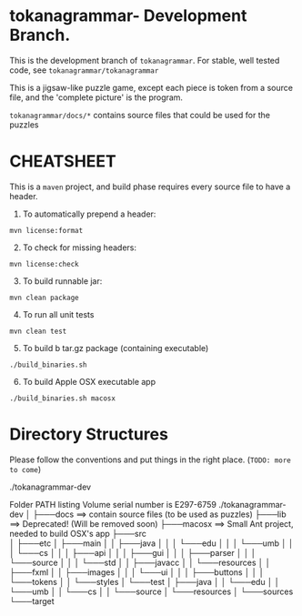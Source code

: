tokanagrammar- Development Branch.
=============

This is the development branch of `tokanagrammar`. For stable, well tested code, see `tokanagrammar/tokanagrammar`

This is a jigsaw-like puzzle game, except each piece is token from a source file, and the 'complete picture' is the program.

`tokanagrammar/docs/*` contains source files that could be used for the puzzles

CHEATSHEET
=============

This is a `maven` project, and  build phase requires every source file to have a header.

1) To automatically prepend a header:

`mvn license:format`

2) To check for missing headers:

`mvn license:check`

3) To build runnable jar:

`mvn clean package`

4) To run all unit tests

`mvn clean test`

5) To build b tar.gz package (containing executable)

`./build_binaries.sh`

6) To build Apple OSX executable app

`./build_binaries.sh macosx`
  
  
  
Directory Structures
====================
Please follow the conventions and put things in the right place.
(`TODO: more to come`)

./tokanagrammar-dev

Folder PATH listing
Volume serial number is E297-6759
./tokanagrammar-dev
│
├───docs             ==> contain source files (to be used as puzzles)
├───lib              ==> Deprecated! (Will be removed soon)
├───macosx           ==> Small Ant project, needed to build OSX's app
├───src            
│   ├───etc
│   ├───main
│   │   ├───java
│   │   │   └───edu
│   │   │       └───umb
│   │   │           └───cs
│   │   │               ├───api
│   │   │               ├───gui
│   │   │               ├───parser
│   │   │               └───source
│   │   │                   └───std
│   │   ├───javacc
│   │   └───resources
│   │       ├───fxml
│   │       ├───images
│   │       │   └───ui
│   │       │       ├───buttons
│   │       │       └───tokens
│   │       └───styles
│   └───test
│       ├───java
│       │   └───edu
│       │       └───umb
│       │           └───cs
│       │               └───source
│       └───resources
│           └───sources
└───target             
